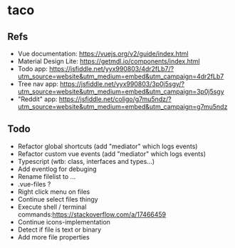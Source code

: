 # taco

## Refs
- Vue documentation: https://vuejs.org/v2/guide/index.html
- Material Design Lite: https://getmdl.io/components/index.html
- Todo app: https://jsfiddle.net/yyx990803/4dr2fLb7/?utm_source=website&utm_medium=embed&utm_campaign=4dr2fLb7
- Tree nav app: https://jsfiddle.net/yyx990803/3p0j5sgy/?utm_source=website&utm_medium=embed&utm_campaign=3p0j5sgy
- "Reddit" app: https://jsfiddle.net/coligo/g7mu5ndz/?utm_source=website&utm_medium=embed&utm_campaign=g7mu5ndz

## Todo
- Refactor global shortcuts (add "mediator" which logs events)
- Refactor custom vue events (add "mediator" which logs events)
- Typescript (wtb: class, interfaces and types...)
- Add eventlog for debuging
- Rename filelist to ...
- .vue-files ?
- Right click menu on files
- Continue select files thingy
- Execute shell / terminal commands:https://stackoverflow.com/a/17466459
- Continue icons-implementation
- Detect if file is text or binary
- Add more file properties

